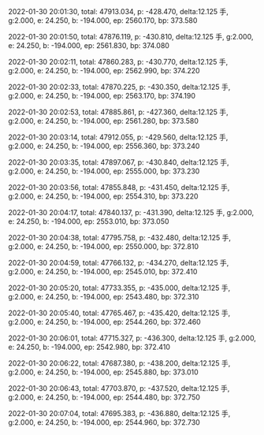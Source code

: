 2022-01-30 20:01:30, total: 47913.034, p: -428.470, delta:12.125 手, g:2.000, e: 24.250, b: -194.000, ep: 2560.170, bp: 373.580

2022-01-30 20:01:50, total: 47876.119, p: -430.810, delta:12.125 手, g:2.000, e: 24.250, b: -194.000, ep: 2561.830, bp: 374.080

2022-01-30 20:02:11, total: 47860.283, p: -430.770, delta:12.125 手, g:2.000, e: 24.250, b: -194.000, ep: 2562.990, bp: 374.220

2022-01-30 20:02:33, total: 47870.225, p: -430.350, delta:12.125 手, g:2.000, e: 24.250, b: -194.000, ep: 2563.170, bp: 374.190

2022-01-30 20:02:53, total: 47885.861, p: -427.360, delta:12.125 手, g:2.000, e: 24.250, b: -194.000, ep: 2561.280, bp: 373.580

2022-01-30 20:03:14, total: 47912.055, p: -429.560, delta:12.125 手, g:2.000, e: 24.250, b: -194.000, ep: 2556.360, bp: 373.240

2022-01-30 20:03:35, total: 47897.067, p: -430.840, delta:12.125 手, g:2.000, e: 24.250, b: -194.000, ep: 2555.000, bp: 373.230

2022-01-30 20:03:56, total: 47855.848, p: -431.450, delta:12.125 手, g:2.000, e: 24.250, b: -194.000, ep: 2554.310, bp: 373.220

2022-01-30 20:04:17, total: 47840.137, p: -431.390, delta:12.125 手, g:2.000, e: 24.250, b: -194.000, ep: 2553.010, bp: 373.050

2022-01-30 20:04:38, total: 47795.758, p: -432.480, delta:12.125 手, g:2.000, e: 24.250, b: -194.000, ep: 2550.000, bp: 372.810

2022-01-30 20:04:59, total: 47766.132, p: -434.270, delta:12.125 手, g:2.000, e: 24.250, b: -194.000, ep: 2545.010, bp: 372.410

2022-01-30 20:05:20, total: 47733.355, p: -435.000, delta:12.125 手, g:2.000, e: 24.250, b: -194.000, ep: 2543.480, bp: 372.310

2022-01-30 20:05:40, total: 47765.467, p: -435.420, delta:12.125 手, g:2.000, e: 24.250, b: -194.000, ep: 2544.260, bp: 372.460

2022-01-30 20:06:01, total: 47715.327, p: -436.300, delta:12.125 手, g:2.000, e: 24.250, b: -194.000, ep: 2542.980, bp: 372.410

2022-01-30 20:06:22, total: 47687.380, p: -438.200, delta:12.125 手, g:2.000, e: 24.250, b: -194.000, ep: 2545.880, bp: 373.010

2022-01-30 20:06:43, total: 47703.870, p: -437.520, delta:12.125 手, g:2.000, e: 24.250, b: -194.000, ep: 2544.480, bp: 372.750

2022-01-30 20:07:04, total: 47695.383, p: -436.880, delta:12.125 手, g:2.000, e: 24.250, b: -194.000, ep: 2544.960, bp: 372.730